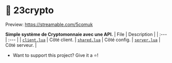 # 🔗 23crypto
Preview: https://streamable.com/5comuk

**Simple système de Cryptomonnaie avec une API.**
| File | Description |
| :--- | :--- |
| [`client.lua`](./client/main.lua) | Côté client.
| [`shared.lua`](./config.lua) | Côté config.
| [`server.lua`](./server/main.lua) | Côté serveur. |

- Want to support this project? Give it a ⭐!
